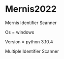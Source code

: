 # Mernis2022

Mernis Identifier Scanner

Os = windows

Version = python 3.10.4

Multiple Identifier Scanner
